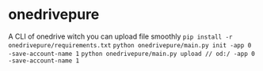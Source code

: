 # onedrivepure
A CLI of onedrive witch you can upload file smoothly
`pip install -r onedrivepure/requirements.txt`
`python onedrivepure/main.py init -app 0 -save-account-name 1`
`python onedrivepure/main.py upload // od:/ -app 0 -save-account-name 1`

